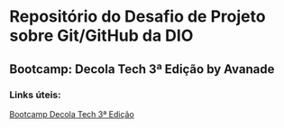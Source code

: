 # Repositório do Desafio de Projeto sobre Git/GitHub da DIO 
## Bootcamp: Decola Tech 3ª Edição by Avanade

### Links úteis:
[Bootcamp Decola Tech 3ª Edição](https://web.dio.me/track/decola-tech-3a-edicao)
